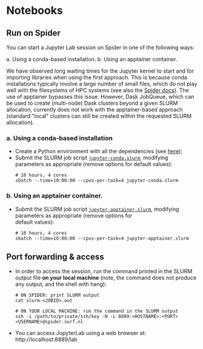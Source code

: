 # Notebooks

## Run on Spider

You can start a Jupyter Lab session on Spider in one of the following ways:

a. Using a conda-based installation.
b. Using an apptainer container.

We have observed long waiting times for the Jupyter kernel to start and for importing libraries when using the first
approach. This is because conda installations typically involve a large number of small files, which do not play well with
the filesystems of HPC systems (see also the [Spider docs](https://spiderdocs.readthedocs.io/en/latest/Pages/storage_on_spider.html#internal-storage)).
The use of apptainer bypasses this issue. However, Dask JobQueue, which can be used to create (multi-node) Dask clusters
beyond a given SLURM allocation, currently does not work with the apptainer-based approach (standard "local" clusters 
can still be created within the requested SLURM allocation). 

### a. Using a conda-based installation

* Create a Python environment with all the dependencies (see [here](../README.md#conda));
* Submit the SLURM job script [`jupyter-conda.slurm`](./jupyter-conda.slurm), modifying parameters as appropriate (remove options for 
  default values):
  ```shell
  # 10 hours, 4 cores
  sbatch --time=10:00:00 --cpus-per-task=4 jupyter-conda.slurm
  ```

### b. Using an apptainer container.

* Submit the SLURM job script [`jupyter-apptainer.slurm`](./jupyter-apptainer.slurm), modifying parameters as appropriate (remove options for  
  default values):
  ```shell
  # 10 hours, 4 cores
  sbatch --time=10:00:00 --cpus-per-task=4 jupyter-apptainer.slurm
  ```

## Port forwarding & access

* In order to access the session, run the command printed in the SLURM output file **on your local machine** (note, the 
  command does not produce any output, and the shell with hang):
  ```shell
  # ON SPIDER: print SLURM output
  cat slurm-<JOBID>.out
  ```
  ```shell
  # ON YOUR LOCAL MACHINE: run the command in the SLURM output
  ssh -i /path/to/private/ssh/key -N -L 8889:<HOSTNAME>:<PORT> <USERNAME>@spider.surf.nl
  ```
* You can access JupyterLab using a web browser at: http://localhost:8889/lab

